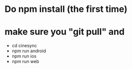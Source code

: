 # Do npm install (the first time)
# make sure you "git pull" and 

- cd cinesync
- npm run android
- npm run ios
- npm run web
